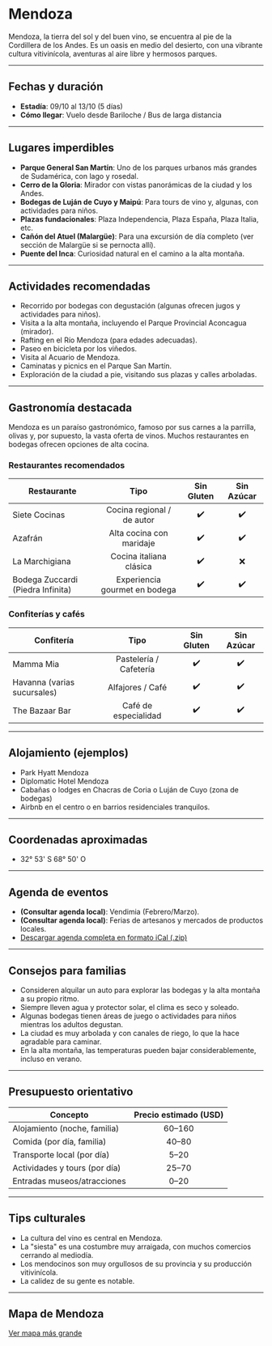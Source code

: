 # Mendoza

Mendoza, la tierra del sol y del buen vino, se encuentra al pie de la Cordillera de los Andes. Es un oasis en medio del desierto, con una vibrante cultura vitivinícola, aventuras al aire libre y hermosos parques.

---

## Fechas y duración

- **Estadía**: 09/10 al 13/10 (5 días)
- **Cómo llegar**: Vuelo desde Bariloche / Bus de larga distancia

---

## Lugares imperdibles

- **Parque General San Martín**: Uno de los parques urbanos más grandes de Sudamérica, con lago y rosedal.
- **Cerro de la Gloria**: Mirador con vistas panorámicas de la ciudad y los Andes.
- **Bodegas de Luján de Cuyo y Maipú**: Para tours de vino y, algunas, con actividades para niños.
- **Plazas fundacionales**: Plaza Independencia, Plaza España, Plaza Italia, etc.
- **Cañón del Atuel (Malargüe)**: Para una excursión de día completo (ver sección de Malargüe si se pernocta allí).
- **Puente del Inca**: Curiosidad natural en el camino a la alta montaña.

---

## Actividades recomendadas

- Recorrido por bodegas con degustación (algunas ofrecen jugos y actividades para niños).
- Visita a la alta montaña, incluyendo el Parque Provincial Aconcagua (mirador).
- Rafting en el Río Mendoza (para edades adecuadas).
- Paseo en bicicleta por los viñedos.
- Visita al Acuario de Mendoza.
- Caminatas y picnics en el Parque San Martín.
- Exploración de la ciudad a pie, visitando sus plazas y calles arboladas.

---

## Gastronomía destacada

Mendoza es un paraíso gastronómico, famoso por sus carnes a la parrilla, olivas y, por supuesto, la vasta oferta de vinos. Muchos restaurantes en bodegas ofrecen opciones de alta cocina.

### Restaurantes recomendados

| Restaurante             | Tipo                       | Sin Gluten | Sin Azúcar |
|-------------------------|:--------------------------:|:----------:|:----------:|
| Siete Cocinas           | Cocina regional / de autor | ✔️        | ✔️         |
| Azafrán                 | Alta cocina con maridaje   | ✔️        | ✔️         |
| La Marchigiana          | Cocina italiana clásica    | ✔️        | ❌         |
| Bodega Zuccardi (Piedra Infinita) | Experiencia gourmet en bodega | ✔️        | ✔️         |

### Confiterías y cafés

| Confitería              | Tipo                       | Sin Gluten | Sin Azúcar |
|-------------------------|:--------------------------:|:----------:|:----------:|
| Mamma Mia               | Pastelería / Cafetería     | ✔️        | ✔️         |
| Havanna (varias sucursales) | Alfajores / Café          | ✔️        | ✔️         |
| The Bazaar Bar          | Café de especialidad       | ✔️        | ✔️         |

---

## Alojamiento (ejemplos)

- Park Hyatt Mendoza
- Diplomatic Hotel Mendoza
- Cabañas o lodges en Chacras de Coria o Luján de Cuyo (zona de bodegas)
- Airbnb en el centro o en barrios residenciales tranquilos.

---

## Coordenadas aproximadas

- 32° 53' S 68° 50' O

---

## Agenda de eventos

- **(Consultar agenda local)**: Vendimia (Febrero/Marzo).
- **(Consultar agenda local)**: Ferias de artesanos y mercados de productos locales.
- [Descargar agenda completa en formato iCal (.zip)](../docs/agenda/ariflier1970@gmail.com.ical.zip)

---

## Consejos para familias

- Consideren alquilar un auto para explorar las bodegas y la alta montaña a su propio ritmo.
- Siempre lleven agua y protector solar, el clima es seco y soleado.
- Algunas bodegas tienen áreas de juego o actividades para niños mientras los adultos degustan.
- La ciudad es muy arbolada y con canales de riego, lo que la hace agradable para caminar.
- En la alta montaña, las temperaturas pueden bajar considerablemente, incluso en verano.

---

## Presupuesto orientativo

| Concepto                      | Precio estimado (USD) |
|-------------------------------|:--------------------:|
| Alojamiento (noche, familia)  | 60–160               |
| Comida (por día, familia)     | 40–80                |
| Transporte local (por día)    | 5–20                 |
| Actividades y tours (por día) | 25–70                |
| Entradas museos/atracciones   | 0–20                 |

---

## Tips culturales

- La cultura del vino es central en Mendoza.
- La "siesta" es una costumbre muy arraigada, con muchos comercios cerrando al mediodía.
- Los mendocinos son muy orgullosos de su provincia y su producción vitivinícola.
- La calidez de su gente es notable.

---

## Mapa de Mendoza

[Ver mapa más grande](https://www.openstreetmap.org/#map=12/-32.889/-68.846)
